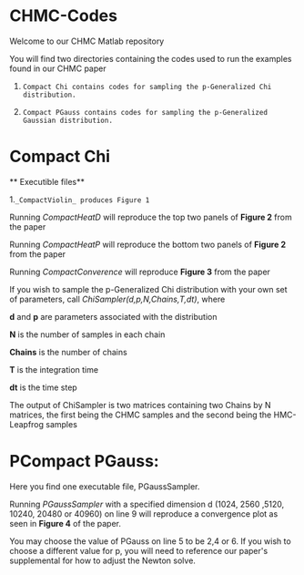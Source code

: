 # CHMC-Codes

Welcome to our CHMC Matlab repository

You will find two directories containing the codes used to run the examples found in our CHMC paper

1. `Compact Chi contains codes for sampling the p-Generalized Chi distribution.` 

2. `Compact PGauss contains codes for sampling the p-Generalized Gaussian distribution.`

# Compact Chi 
** Executible files**

1.`_CompactViolin_ produces Figure 1`

Running _CompactHeatD_ will reproduce the top two panels of **Figure 2** from the paper

Running _CompactHeatP_ will reproduce the bottom two panels of **Figure 2** from the paper

Running _CompactConverence_ will reproduce **Figure 3** from the paper


If you wish to sample the p-Generalized Chi distribution with your own set of parameters, call _ChiSampler(d,p,N,Chains,T,dt)_, where

**d** and **p** are parameters associated with the distribution

**N** is the number of samples in each chain

**Chains** is the number of chains

**T** is the integration time

**dt** is the time step

The output of ChiSampler is two matrices containing two Chains by N matrices, the first being the CHMC samples and the second being the HMC-Leapfrog samples


# PCompact PGauss:
Here you find one executable file, PGaussSampler.

Running _PGaussSampler_ with a specified dimension d (1024, 2560 ,5120, 10240, 20480 or 40960) on line 9 will reproduce a convergence plot as seen in **Figure 4** of the paper.

You may choose the value of PGauss on line 5 to be 2,4 or 6. If you wish to choose a different value for p, you will need to reference our paper's supplemental for how to adjust the Newton solve.
